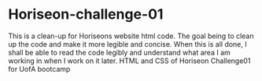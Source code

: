 # Horiseon-challenge-01
This is a clean-up for Horiseons website html code. The goal being to clean up the code and make it more legible and concise.
When this is all done, I shall be able to read the code legibly and understand what area I am working in when I work on it later.
HTML and CSS of Horiseon Challenge01 for UofA bootcamp
